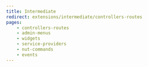 ```yaml
---
title: Intermediate
redirect: extensions/intermediate/controllers-routes
pages:
    - controllers-routes
    - admin-menus
    - widgets
    - service-providers
    - nut-commands
    - events
---
```

